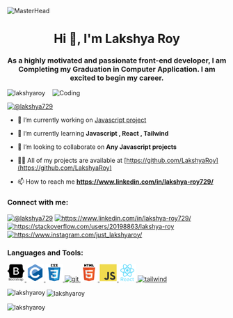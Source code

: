![MasterHead](https://camo.githubusercontent.com/48ec00ed4c84e771db4a1db90b56352923a8d644452a32b434d68e97006c9337/68747470733a2f2f63686b736b696c6c732e636f6d2f77702d636f6e74656e742f75706c6f6164732f323032302f30342f504e432d416e696d617465642d42616e6e6572732e676966)
<h1 align="center">Hi 👋, I'm Lakshya Roy</h1>
<h3 align="center">As a highly motivated and passionate front-end developer, I am Completing my Graduation in Computer Application. I am excited to begin my career.</h3>
<img align="right" alt="Coding" width="400" src="https://cdn.dribbble.com/users/926537/screenshots/4502924/python-2.gif">

<p align="left"> <img src="https://komarev.com/ghpvc/?username=lakshyaroy&label=Profile%20views&color=0e75b6&style=flat" alt="lakshyaroy" /> </p>

<p align="left"> <a href="https://twitter.com/@lakshya729" target="blank"><img src="https://img.shields.io/twitter/follow/@lakshya729?logo=twitter&style=for-the-badge" alt="@lakshya729" /></a> </p>

- 🔭 I’m currently working on [Javascript project](https://random-quotes-generator-lakshyaroy.netlify.app/)

- 🌱 I’m currently learning **Javascript , React , Tailwind**

- 👯 I’m looking to collaborate on **Any Javascript projects**

- 👨‍💻 All of my projects are available at [https://github.com/LakshyaRoy](https://github.com/LakshyaRoy)

- 📫 How to reach me **https://www.linkedin.com/in/lakshya-roy729/**

<h3 align="left">Connect with me:</h3>
<p align="left">
<a href="https://twitter.com/@lakshya729" target="blank"><img align="center" src="https://raw.githubusercontent.com/rahuldkjain/github-profile-readme-generator/master/src/images/icons/Social/twitter.svg" alt="@lakshya729" height="30" width="40" /></a>
<a href="https://linkedin.com/in/https://www.linkedin.com/in/lakshya-roy729/" target="blank"><img align="center" src="https://raw.githubusercontent.com/rahuldkjain/github-profile-readme-generator/master/src/images/icons/Social/linked-in-alt.svg" alt="https://www.linkedin.com/in/lakshya-roy729/" height="30" width="40" /></a>
<a href="https://stackoverflow.com/users/https://stackoverflow.com/users/20198863/lakshya-roy" target="blank"><img align="center" src="https://raw.githubusercontent.com/rahuldkjain/github-profile-readme-generator/master/src/images/icons/Social/stack-overflow.svg" alt="https://stackoverflow.com/users/20198863/lakshya-roy" height="30" width="40" /></a>
<a href="https://instagram.com/https://www.instagram.com/just_lakshyaroy/" target="blank"><img align="center" src="https://raw.githubusercontent.com/rahuldkjain/github-profile-readme-generator/master/src/images/icons/Social/instagram.svg" alt="https://www.instagram.com/just_lakshyaroy/" height="30" width="40" /></a>
</p>

<h3 align="left">Languages and Tools:</h3>
<p align="left"> <a href="https://getbootstrap.com" target="_blank" rel="noreferrer"> <img src="https://raw.githubusercontent.com/devicons/devicon/master/icons/bootstrap/bootstrap-plain-wordmark.svg" alt="bootstrap" width="40" height="40"/> </a> <a href="https://www.cprogramming.com/" target="_blank" rel="noreferrer"> <img src="https://raw.githubusercontent.com/devicons/devicon/master/icons/c/c-original.svg" alt="c" width="40" height="40"/> </a> <a href="https://www.w3schools.com/css/" target="_blank" rel="noreferrer"> <img src="https://raw.githubusercontent.com/devicons/devicon/master/icons/css3/css3-original-wordmark.svg" alt="css3" width="40" height="40"/> </a> <a href="https://git-scm.com/" target="_blank" rel="noreferrer"> <img src="https://www.vectorlogo.zone/logos/git-scm/git-scm-icon.svg" alt="git" width="40" height="40"/> </a> <a href="https://www.w3.org/html/" target="_blank" rel="noreferrer"> <img src="https://raw.githubusercontent.com/devicons/devicon/master/icons/html5/html5-original-wordmark.svg" alt="html5" width="40" height="40"/> </a> <a href="https://developer.mozilla.org/en-US/docs/Web/JavaScript" target="_blank" rel="noreferrer"> <img src="https://raw.githubusercontent.com/devicons/devicon/master/icons/javascript/javascript-original.svg" alt="javascript" width="40" height="40"/> </a> <a href="https://reactjs.org/" target="_blank" rel="noreferrer"> <img src="https://raw.githubusercontent.com/devicons/devicon/master/icons/react/react-original-wordmark.svg" alt="react" width="40" height="40"/> </a> <a href="https://tailwindcss.com/" target="_blank" rel="noreferrer"> <img src="https://www.vectorlogo.zone/logos/tailwindcss/tailwindcss-icon.svg" alt="tailwind" width="40" height="40"/> </a> </p>

<p><img align="left" src="https://github-readme-stats.vercel.app/api/top-langs?username=lakshyaroy&show_icons=true&locale=en&layout=compact" alt="lakshyaroy" /></p>

<p>&nbsp;<img align="center" src="https://github-readme-stats.vercel.app/api?username=lakshyaroy&show_icons=true&locale=en" alt="lakshyaroy" /></p>

<p><img align="center" src="https://github-readme-streak-stats.herokuapp.com/?user=lakshyaroy&" alt="lakshyaroy" /></p>
